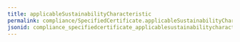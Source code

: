 ```yaml
---
title: applicableSustainabilityCharacteristic
permalink: compliance/SpecifiedCertificate.applicableSustainabilityCharacteristic.html
jsonid: compliance_specifiedcertificate_applicablesustainabilitycharacteristic
---
```

